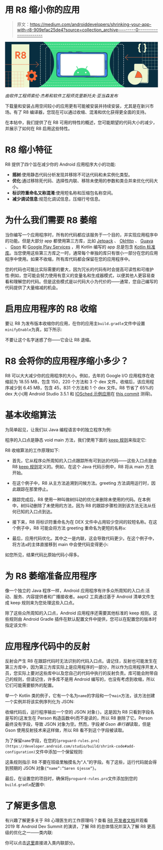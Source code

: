 # 用 R8 缩小你的应用

> 原文：<https://medium.com/androiddevelopers/shrinking-your-app-with-r8-909efac25de4?source=collection_archive---------0----------------------->

![](img/5b0a3e414f064e1fb026acc9edfbd0ef.png)

*由软件工程师索伦·杰希和软件工程师克里斯托夫·亚当森发布*

下载量和安装占用空间较小的应用更有可能被安装并持续安装，尤其是在新兴市场。有了 R8 编译器，您现在可以通过收缩、混淆和优化获得更全面的支持。

在本帖中，我们提供了在 R8 可用的特性的概述，您可能期望的代码大小的减少，并展示了如何在 R8 启用这些特性。

# R8 缩小特征

R8 提供了四个旨在减少你的 Android 应用程序大小的功能:

*   **摇树**:使用静态代码分析发现并移除不可达代码和未实例化类型。
*   **优化**:通过移除死代码、选择性内联、移除未使用的参数和类合并来优化代码大小。
*   **标识符重命名又称混淆**:使用短名称和压缩包名称空间。
*   **减少调试信息**:规范化调试信息，压缩行号信息。

# 为什么我们需要 R8 萎缩

当你编写一个应用程序时，所有的代码都应该服务于一个目的，并实现应用程序中的功能。但是大部分 app 都使用第三方库，比如 [Jetpack](https://developer.android.com/jetpack) 、 [OkHttp](https://square.github.io/okhttp/) 、 [Guava](https://github.com/google/guava) 、 [Gson](https://github.com/google/gson) 和 [Google Play Services](https://developers.google.com/android/guides/overview) ，用 Kotlin 编写的 app 总是包含 [Kotlin 标准库](https://kotlinlang.org/api/latest/jvm/stdlib/)。当您使用这些第三方库之一时，通常每个单独的库只有很小一部分在您的应用程序中使用。如果不收缩，所有库代码都会保留在您的应用程序中。

您的代码也可能比实际需要的要大，因为冗长的代码有时会提高可读性和可维护性:例如，您可能会努力使用有意义的变量名和生成器模式，以便其他人更容易查看和理解您的代码。但是这些模式是以代码大小为代价的——通常，您自己编写的代码提供了大量缩减的机会。

# 启用应用程序的 R8 收缩

要让 R8 为发布版本收缩你的应用，在你的应用主`build.gradle`文件中设置`minifyEnable`为真，如下所示:

不要让这个名字迷惑了你——它会让 R8 退缩。

# R8 会将你的应用程序缩小多少？

R8 可以大大减少你的应用程序的大小。例如，去年的 Google I/O 应用程序在收缩前为 18.55 MB，包含 150，220 个方法和 3 个 dex 文件。收缩后，该应用程序减少到 6.45 MB，包含 45，831 个方法和 1 个 dex 文件。R8 节省了 65%的 dex 大小(用 Android Studio 3.5.1 和 [IOSched 示例应用](https://github.com/google/iosched)在 [this commit](https://github.com/google/iosched/commit/7b1e6c3f1efcca6bd25d2ca10a1b839eb51eb0b1) 测得)。

# 基本收缩算法

为简单起见，让我们以 Java 编程语言中的独立程序为例:

程序的入口点是静态 void main 方法，我们使用下面的 [keep 规则](https://developer.android.com/studio/build/shrink-code#configuration-files)来指定它:

R8 收缩算法的工作原理如下:

*   首先，它从程序众所周知的入口点跟踪所有可到达的代码——这些入口点是由 R8 [keep 规则](https://developer.android.com/studio/build/shrink-code#configuration-files)定义的。例如，在这个 Java 代码示例中，R8 将从 main 方法开始。
*   在这个例子中，R8 从主方法追溯到问候方法。greeting 方法调用运行时，因此跟踪在那里停止。
*   跟踪完成后，R8 使用一种叫做树抖动的优化来删除未使用的代码。在本例中，树抖动删除了未使用的方法，因为 R8 的跟踪步骤检测到该方法无法从任何已知的入口点到达。
*   接下来，R8 将标识符重命名为在 DEX 文件中占用较少空间的较短名称。在这个例子中，R8 可能会将方法 greeting 重命名为更短的名称`a`:

*   最后，应用代码优化。其中之一是内联，这会导致代码更少。在这个例子中，将方法`a`的主体直接移到 main 中会使代码变得更小:

如您所见，结果代码比原始代码小得多。

# 为 R8 萎缩准备应用程序

像一个独立的 Java 程序一样，Android 应用程序有许多众所周知的入口点:活动、服务、内容提供者和广播接收者。aapt2 工具通过基于 Android 清单文件生成 keep 规则来为您处理这些入口点。

除了这些众所周知的入口点，Android 应用程序还需要其他标准的 keep 规则。这些规则由 Android Gradle 插件在默认配置文件中提供，您可以在配置您的版本时指定该文件:

# 应用程序代码中的反射

反射会产生 R8 在跟踪代码时无法识别的代码入口点。请记住，反射也可能发生在第三方库中，因为第三方库实际上是应用程序的一部分，所以作为应用程序开发人员，您实际上要对这些库中以及您自己的代码中执行的反射负责。库可能会附带自己的规则，但请记住，许多库不是用 Android 编写的，也没有考虑到收缩，所以它们可能需要额外的配置。

举一个 Kotlin 类的例子，它有一个名为`name`的字段和一个`main`方法，该方法创建一个实例并将该实例序列化为 JSON:

收缩代码后，运行程序输出一个空的 JSON 对象`{}`。这是因为 R8 只看到字段名是写的(这发生在 Person 构造函数中)而不是读的，所以 R8 删除了它。Person 最终没有字段，导致 JSON 对象为空。然而，字段*被 Gson 串行器*读取，但是 Gson 使用反射技术来这样做，所以 R8 看不到这个字段被读取。

为了保留`name`字段，在您的`[proguard-rules.pro](https://developer.android.com/studio/build/shrink-code#add-configuration)`文件中添加一个保留规则:

这条规则指示 R8 不要在班级里触摸名为“人”的字段。有了这些，运行代码就会得到预期的 JSON 对象`{“name”:”Søren Gjesse”}`。

最后，在设置您的项目时，确保将`proguard-rules.pro`文件添加到您的`build.gradle`配置中:

# 了解更多信息

有兴趣了解更多关于 R8 心理医生的工作原理吗？查看 [R8 开发者文档](https://developer.android.com/studio/build/shrink-code)并观看 2019 年 Android Dev Summit 的演讲，了解 R8 的总体情况并深入了解 R8 更高级的优化之一——类内联:

你可以点击[这里](https://youtu.be/uQ_yK8kRCaA?t=565)直接进入类内联部分。